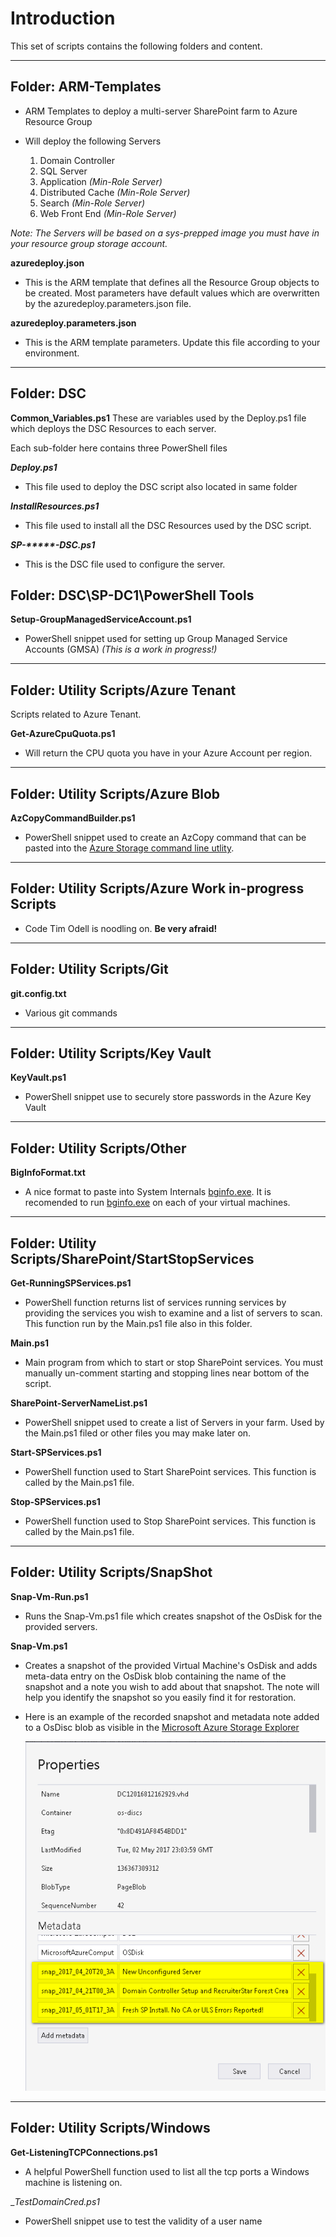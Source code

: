 


# Introduction

This set of scripts contains the following folders and content.

---



## Folder: ARM-Templates


* ARM Templates to deploy a multi-server SharePoint farm to Azure Resource Group

* Will deploy the following Servers

  1. Domain Controller
  2. SQL Server
  3. Application _(Min-Role Server)_
  4. Distributed Cache _(Min-Role Server)_
  5. Search _(Min-Role Server)_
  6. Web Front End _(Min-Role Server)_

_Note: The Servers  will be based on a sys-prepped image you must have in your resource group storage account._


__azuredeploy.json__

* This is the ARM template that defines all the Resource Group objects to be created.  Most parameters
have default values which are overwritten by the azuredeploy.parameters.json file.

__azuredeploy.parameters.json__

* This is the ARM template parameters.  Update this file according to your environment.

---


## Folder: DSC

__Common_Variables.ps1__
These are variables used by the Deploy.ps1 file which deploys the DSC Resources to each server.

Each sub-folder here contains three PowerShell files

___Deploy.ps1___

* This file used to deploy the DSC script also located in same folder

___InstallResources.ps1___

* This file used to install all the DSC Resources used by the DSC script.

___SP-*****-DSC.ps1___

* This is the DSC file used to configure the server.

## Folder: DSC\SP-DC1\PowerShell Tools

__Setup-GroupManagedServiceAccount.ps1__

* PowerShell snippet used for setting up Group Managed Service Accounts (GMSA)
_(This is a work in progress!)_

---

## Folder: Utility Scripts/Azure Tenant
Scripts related to Azure Tenant.

__Get-AzureCpuQuota.ps1__

* Will return the CPU quota you have in your Azure Account per region.

---

## Folder: Utility Scripts/Azure Blob

__AzCopyCommandBuilder.ps1__

* PowerShell snippet used to create an AzCopy command that can be pasted into the 
[Azure Storage command line utlity](https://docs.microsoft.com/en-us/cli/azure/install-azure-cli).

---

## Folder: Utility Scripts/Azure Work in-progress Scripts

* Code Tim Odell is noodling on.  __Be very afraid!__

---

## Folder: Utility Scripts/Git

__git.config.txt__

* Various git commands 

---

## Folder: Utility Scripts/Key Vault

__KeyVault.ps1__

* PowerShell snippet use to securely store passwords in the Azure Key Vault

---

## Folder: Utility Scripts/Other

__BigInfoFormat.txt__

* A nice format to paste into System Internals [bginfo.exe](https://live.sysinternals.com/Bginfo.exe).  It is recomended to run [bginfo.exe](https://live.sysinternals.com/Bginfo.exe) on each of your virtual machines. 

---

## Folder: Utility Scripts/SharePoint/StartStopServices

__Get-RunningSPServices.ps1__

* PowerShell function returns list of services running services by providing the services you wish to examine and a list of servers to scan.  This function run by the Main.ps1 file also in this folder.

__Main.ps1__

* Main program from which to start or stop SharePoint services.  You must manually un-comment starting and stopping lines near bottom of the script.

__SharePoint-ServerNameList.ps1__

* PowerShell snippet used to create a list of Servers in your farm.  Used by the Main.ps1 filed or other files you may make later on.

__Start-SPServices.ps1__

* PowerShell function used to Start SharePoint services.  This function is called by the Main.ps1 file.

__Stop-SPServices.ps1__

* PowerShell function used to Stop SharePoint services.  This function is called by the Main.ps1 file.


---

## Folder: Utility Scripts/SnapShot

__Snap-Vm-Run.ps1__

* Runs the Snap-Vm.ps1 file which creates snapshot of the OsDisk for the provided servers.

__Snap-Vm.ps1__

* Creates a snapshot of the provided Virtual Machine's OsDisk and adds meta-data
    entry on the OsDisk blob containing the name of the snapshot and a note you wish
    to add about that snapshot.  The note will help you identify the snapshot so you
    easily find it for restoration.

* Here is an example of the recorded snapshot and metadata note added to a OsDisc blob as visible in the [Microsoft Azure Storage Explorer](http://storageexplorer.com/) 

	 ![SnapShotMetaData](ScreenShots/SnapShotMetaData.png)


---

## Folder: Utility Scripts/Windows

__Get-ListeningTCPConnections.ps1__

* A helpful PowerShell function used to list all the tcp ports a Windows machine is listening on. 

__TestDomainCred.ps1_
* PowerShell snippet use to test the validity of a user name